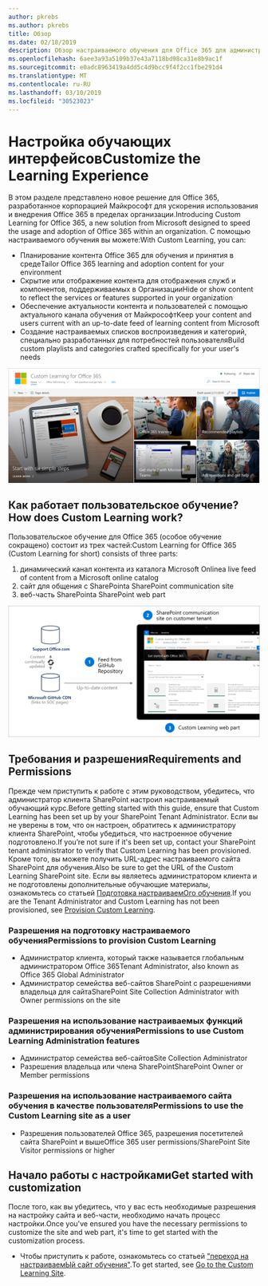 ```yaml
---
author: pkrebs
ms.author: pkrebs
title: Обзор
ms.date: 02/18/2019
description: Обзор настраиваемого обучения для Office 365 для администраторов
ms.openlocfilehash: 6aee3a93a5109b37e43a7118bd98ca31e8b9ac1f
ms.sourcegitcommit: e0adc8963419a4dd5c4d9bcc9f4f2cc1fbe291d4
ms.translationtype: MT
ms.contentlocale: ru-RU
ms.lasthandoff: 03/10/2019
ms.locfileid: "30523023"
---
```

# <a name="customize-the-learning-experience"></a><span data-ttu-id="8f79a-103">Настройка обучающих интерфейсов</span><span class="sxs-lookup"><span data-stu-id="8f79a-103">Customize the Learning Experience</span></span>

<span data-ttu-id="8f79a-104">В этом разделе представлено новое решение для Office 365, разработанное корпорацией Майкрософт для ускорения использования и внедрения Office 365 в пределах организации.</span><span class="sxs-lookup"><span data-stu-id="8f79a-104">Introducing Custom Learning for Office 365, a new solution from Microsoft designed to speed the usage and adoption of Office 365 within an organization.</span></span> <span data-ttu-id="8f79a-105">С помощью настраиваемого обучения вы можете:</span><span class="sxs-lookup"><span data-stu-id="8f79a-105">With Custom Learning, you can:</span></span>
- <span data-ttu-id="8f79a-106">Планирование контента Office 365 для обучения и принятия в среде</span><span class="sxs-lookup"><span data-stu-id="8f79a-106">Tailor Office 365 learning and adoption content for your environment</span></span> 
- <span data-ttu-id="8f79a-107">Скрытие или отображение контента для отображения служб и компонентов, поддерживаемых в Организации</span><span class="sxs-lookup"><span data-stu-id="8f79a-107">Hide or show content to reflect the services or features supported in your organization</span></span> 
- <span data-ttu-id="8f79a-108">Обеспечение актуальности контента и пользователей с помощью актуального канала обучения от Майкрософт</span><span class="sxs-lookup"><span data-stu-id="8f79a-108">Keep your content and users current with an up-to-date feed of learning content from Microsoft</span></span> 
- <span data-ttu-id="8f79a-109">Создание настраиваемых списков воспроизведения и категорий, специально разработанных для потребностей пользователя</span><span class="sxs-lookup"><span data-stu-id="8f79a-109">Build custom playlists and categories crafted specifically for your user's needs</span></span>

![кг-интродуЦинг. png](media/cg-introducing.png)

## <a name="how-does-custom-learning-work"></a><span data-ttu-id="8f79a-111">Как работает пользовательское обучение?</span><span class="sxs-lookup"><span data-stu-id="8f79a-111">How does Custom Learning work?</span></span>

<span data-ttu-id="8f79a-112">Пользовательское обучение для Office 365 (особое обучение сокращено) состоит из трех частей:</span><span class="sxs-lookup"><span data-stu-id="8f79a-112">Custom Learning for Office 365 (Custom Learning for short) consists of three parts:</span></span> 
1. <span data-ttu-id="8f79a-113">динамический канал контента из каталога Microsoft Online</span><span class="sxs-lookup"><span data-stu-id="8f79a-113">a live feed of content from a Microsoft online catalog</span></span>
2. <span data-ttu-id="8f79a-114">сайт для общения с SharePoint</span><span class="sxs-lookup"><span data-stu-id="8f79a-114">a SharePoint communication site</span></span>
3. <span data-ttu-id="8f79a-115">веб-часть SharePoint</span><span class="sxs-lookup"><span data-stu-id="8f79a-115">a SharePoint web part</span></span> 

![кг-ховитворкс. png](media/cg-howitworks.png)

## <a name="requirements-and-permissions"></a><span data-ttu-id="8f79a-117">Требования и разрешения</span><span class="sxs-lookup"><span data-stu-id="8f79a-117">Requirements and Permissions</span></span>

<span data-ttu-id="8f79a-118">Прежде чем приступить к работе с этим руководством, убедитесь, что администратор клиента SharePoint настроил настраиваемый обучающий курс.</span><span class="sxs-lookup"><span data-stu-id="8f79a-118">Before getting started with this guide, ensure that Custom Learning has been set up by your SharePoint Tenant Administrator.</span></span> <span data-ttu-id="8f79a-119">Если вы не уверены в том, что он настроен, обратитесь к администратору клиента SharePoint, чтобы убедиться, что настроенное обучение подготовлено.</span><span class="sxs-lookup"><span data-stu-id="8f79a-119">If you’re not sure if it's been set up, contact your SharePoint tenant administrator to verify that Custom Learning has been provisioned.</span></span> <span data-ttu-id="8f79a-120">Кроме того, вы можете получить URL-адрес настраиваемого сайта SharePoint для обучения.</span><span class="sxs-lookup"><span data-stu-id="8f79a-120">Also be sure to get the URL of the Custom Learning SharePoint site.</span></span> <span data-ttu-id="8f79a-121">Если вы являетесь администратором клиента и не подготовлены дополнительные обучающие материалы, ознакомьтесь со статьей [Подготовка настраиваемОго обучения](custom_provision.md).</span><span class="sxs-lookup"><span data-stu-id="8f79a-121">If you are the Tenant Administrator and Custom Learning has not been provisioned, see [Provision Custom Learning](custom_provision.md).</span></span> 

### <a name="permissions-to-provision-custom-learning"></a><span data-ttu-id="8f79a-122">Разрешения на подготовку настраиваемого обучения</span><span class="sxs-lookup"><span data-stu-id="8f79a-122">Permissions to provision Custom Learning</span></span>

- <span data-ttu-id="8f79a-123">Администратор клиента, который также называется глобальным администратором Office 365</span><span class="sxs-lookup"><span data-stu-id="8f79a-123">Tenant Administrator, also known as Office 365 Global Administrator</span></span>
- <span data-ttu-id="8f79a-124">Администратор семейства веб-сайтов SharePoint с разрешениями владельца для сайта</span><span class="sxs-lookup"><span data-stu-id="8f79a-124">SharePoint Site Collection Administrator with Owner permissions on the site</span></span>

### <a name="permissions-to-use-custom-learning-administration-features"></a><span data-ttu-id="8f79a-125">Разрешения на использование настраиваемых функций администрирования обучения</span><span class="sxs-lookup"><span data-stu-id="8f79a-125">Permissions to use Custom Learning Administration features</span></span>

- <span data-ttu-id="8f79a-126">Администратор семейства веб-сайтов</span><span class="sxs-lookup"><span data-stu-id="8f79a-126">Site Collection Administrator</span></span>
- <span data-ttu-id="8f79a-127">Разрешения владельца или члена SharePoint</span><span class="sxs-lookup"><span data-stu-id="8f79a-127">SharePoint Owner or Member permissions</span></span>

### <a name="permissions-to-use-the-custom-learning-site-as-a-user"></a><span data-ttu-id="8f79a-128">Разрешения на использование настраиваемого сайта обучения в качестве пользователя</span><span class="sxs-lookup"><span data-stu-id="8f79a-128">Permissions to use the Custom Learning site as a user</span></span>

- <span data-ttu-id="8f79a-129">Разрешения пользователей Office 365, разрешения посетителей сайта SharePoint и выше</span><span class="sxs-lookup"><span data-stu-id="8f79a-129">Office 365 user permissions/SharePoint Site Visitor permissions or higher</span></span>

## <a name="get-started-with-customization"></a><span data-ttu-id="8f79a-130">Начало работы с настройками</span><span class="sxs-lookup"><span data-stu-id="8f79a-130">Get started with customization</span></span>
<span data-ttu-id="8f79a-131">После того, как вы убедитесь, что у вас есть необходимые разрешения на настройку сайта и веб-части, необходимо начать процесс настройки.</span><span class="sxs-lookup"><span data-stu-id="8f79a-131">Once you've ensured you have the necessary permissions to customize the site and web part, it's time to get started with the customization process.</span></span> 

- <span data-ttu-id="8f79a-132">Чтобы приступить к работе, ознакомьтесь со статьей ["переход на настраиваемЫй сайт обучения"](custom_goto.md).</span><span class="sxs-lookup"><span data-stu-id="8f79a-132">To get started, see [Go to the Custom Learning Site](custom_goto.md).</span></span>